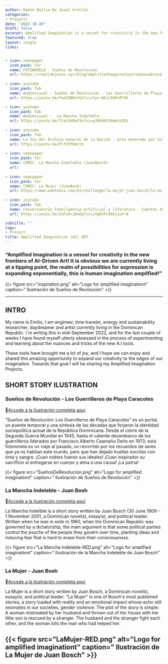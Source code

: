 ```yaml
---
author: Ramón Emilio De Jesús Grullón
categories:
- Projects
date: "2022-10-10"
draft: false
excerpt: Amplified Imagination is a vessel for creativity in the new frontiers of AI-Driven Art! It is obvious we are currently living at a tipping point, the realm of possibilities for expression is expanding exponentially, this is human imagination amplified!
featured: true
layout: single
links:


- icon: newspaper
  icon_pack: far
  name: FOTONOVELA - Sueños de Revolución
  url: https://remildejesus.xyz/blog/amplifiedimagination/suenosderevolucion/
  
- icon: youtube
  icon_pack: fab
  name: Audiovisual - Sueños de Revolución - Los Guerrilleros de Playa Caracoles
  url: https://youtu.be/foeI9B8sVlk?si=Yyv-BbJj92MrRTdh

- icon: youtube
  icon_pack: fab
  name: Audiovisual -  La Mancha Indeleble
  url: https://youtu.be/7taLbhBoP3o?si=qJ8h9Kk26oKsk3Oz
  
- icon: youtube
  icon_pack: fab
  name: La Voz del Archivo General de la Nación - Arte Generado por Inteligencia Artificial 
  url: https://youtu.be/Plf25P8Vctk
  
- icon: newspaper
  icon_pack: far
  name: COMIC- La Mancha Indeleble (JuanBosch)
  url: 
  
- icon: newspaper
  icon_pack: far
  name: COMIC- La Mujer (JuanBosh)
  url: https://www.webtoons.com/es/challenge/la-mujer-juan-bosch/la-mujer-juan-bosch-amplifiedimaginationart/viewer?title_no=851704&episode_no=1
  
- icon: youtube
  icon_pack: fab
  name: Conversatorio Inteligencia artificial y literatura - Cuentos de Juan Bosch en píxeles
  url: https://youtu.be/InFv6riHx6g?si=jXgKVFr60nj2uV-N

subtitle: ""
tags:
- Project
title: Amplified Imagination (AI) ART
---
```


### “Amplified Imagination is a vessel for creativity in the new frontiers of AI-Driven Art! It is obvious we are currently living at a tipping point, the realm of possibilities for expression is expanding exponentially, this is human imagination amplified!”


{{< figure src="inspiration.png" alt="Logo for amplified imaginationt"  caption=" Ilustración de Sueños de Revolución" >}}

---
## INTRO 

My name is Emilio, I am engineer, time traveler, energy and sustainability researcher, daydreamer and artist currently living in the Dominican Republic. I´m writing this in mid-September 2022, and for the last
couple of weeks I have found myself utterly obsessed in the process of experimenting and learning about the nuances and tricks of the new A.I tools.

These tools have brought me a lot of joy, and I hope we can enjoy and shared this amazing opportunity to expand our creativity to the edges of our imagination. Towards that goal I will be sharing my Amplified Imagination Projects. 

## SHORT STORY ILUSTRATION

### Sueños de Revolución - Los Guerrilleros de Playa Caracoles

:art:[Accede a la ilustración completa aquí](https://remildejesus.xyz/blog/amplifiedimagination/suenosderevolucion/)

"Sueños de Revolución: Los Guerrilleros de Playa Caracoles" es un portal, un puente temporal y una síntesis de las décadas que forjaron la identidad sociopolítica actual de la República Dominicana. Desde el cierre de la Segunda Guerra Mundial en 1945, hasta el valiente desembarco de los guerrilleros liderados por Francisco Alberto Caamaño Deño en 1973; esta fotonovela es un viaje al pasado, un recorrido por los recuerdos de seres que ya no habitan este mundo, pero que han dejado huellas escritas con tinta y sangre. ¡Cuan nobles fueron sus ideales! ¡Cuan inspirador su sacrificio al entregarse en cuerpo y alma a una causa! ¡La patria!

{{< figure src="SueñosDeRevolucion.png" alt="Logo for amplified imaginationt"  caption=" Ilustración de Sueños de Revolución" >}}

### La Mancha Indeleble - Juan Bosh

:art:[Accede a la ilustración completa aquí](https://www.webtoons.com/es/challenge/la-mancha-indeleble/la-mancha-indeleble-juan-bosch-amplifiedimaginationart/viewer?title_no=851690&episode_no=1)

La Mancha Indelible is a short story written by Juan Bosch (30 June 1909 – 1 November 2001, a Dominican novelist, essayist, and political leader. Written when he was in exile in 1960, when the Dominican Republic was governed by a dictatorship, the main argument is that some political parties control the psyche of the people they govern over time, planting ideas and inducing fear that is hard to erase from their consciousness.

{{< figure src="La Mancha Indeleble-RED.png" alt="Logo for amplified imaginationt"  caption=" Ilustración de la Mancha Indeleble de Juan Bosch" >}}

### La Mujer - Juan Bosh

:art:[Accede a la ilustración completa aquí](https://www.webtoons.com/es/challenge/la-mujer-juan-bosch/la-mujer-juan-bosch-amplifiedimaginationart/viewer?title_no=851704&episode_no=1)

La Mujer is a short story written by Juan Bosch, a Dominican novelist, essayist, and political leader. "La Mujer" is one of Bosch's most published stories, a story loaded with reality and an emotional impact whose echo still resonates in our societies, gender violence. The plot of the story is simple: A woman mistreated by her husband and thrown out of her house with her little son is rescued by a stranger. The husband and the stranger fight each other, and the woman kills the man who had helped her.

{{< figure src="LaMujer-RED.png" alt="Logo for amplified imaginationt"  caption=" Ilustración de La Mujer de Juan Bosch" >}}
---
